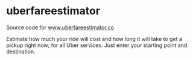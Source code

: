 # uberfareestimator
Source code for www.uberfareestimator.co

Estimate how much your ride will cost and how long it will take to get a pickup right now; for all Uber services. Just enter your starting point and destination.
